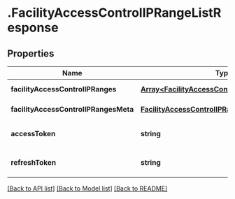 # .FacilityAccessControlIPRangeListResponse

## Properties

Name | Type | Description | Notes
------------ | ------------- | ------------- | -------------
**facilityAccessControlIPRanges** | [**Array&lt;FacilityAccessControlIPRangeData&gt;**](FacilityAccessControlIPRangeData.md) |  | [default to undefined]
**facilityAccessControlIPRangesMeta** | [**FacilityAccessControlIPRangeListResponseMeta**](FacilityAccessControlIPRangeListResponseMeta.md) |  | [default to undefined]
**accessToken** | **string** |  | [optional] [default to undefined]
**refreshToken** | **string** |  | [optional] [default to undefined]


[[Back to API list]](../README.md#documentation-for-api-endpoints) [[Back to Model list]](../README.md#documentation-for-models) [[Back to README]](../README.md)
